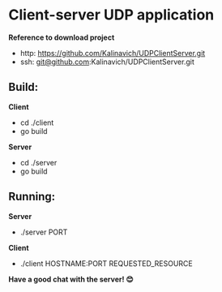 # Client-server UDP application

**Reference to download project**  
* http: https://github.com/Kalinavich/UDPClientServer.git
* ssh: git@github.com:Kalinavich/UDPClientServer.git
## Build:
**Client**
* cd ./client
* go build
  
**Server**
* cd ./server
* go build

## Running:
**Server**
* ./server PORT
  
**Client**
* ./client HOSTNAME:PORT REQUESTED_RESOURCE
  
**Have a good chat with the server! 😊**
